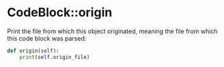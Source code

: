 # CodeBlock::origin

Print the file from which this object originated, meaning the file from which this code block was parsed:

```python {name=codeblock__origin}
def origin(self):
    print(self.origin_file)
```
